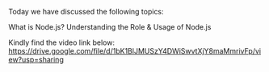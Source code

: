 Today we have discussed the following topics:

What is Node.js?
Understanding the Role & Usage of Node.js

Kindly find the video link below:
https://drive.google.com/file/d/1bK1BlJMUSzY4DWiSwvtXjY8maMmrivFp/view?usp=sharing
